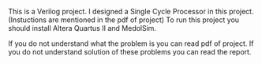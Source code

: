 This is a Verilog project. I designed a Single Cycle Processor in this project. (Instuctions are mentioned in the pdf of project) 
To run this project you should install Altera Quartus II and MedolSim.

If you do not understand what the problem is you can read pdf of project. 
If you do not understand solution of these problems you can read the report.
